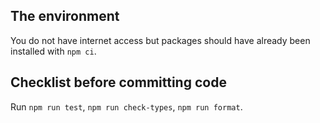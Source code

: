 ## The environment

You do not have internet access but packages should have already been installed with `npm ci`.

## Checklist before committing code

Run `npm run test`, `npm run check-types`, `npm run format`.
